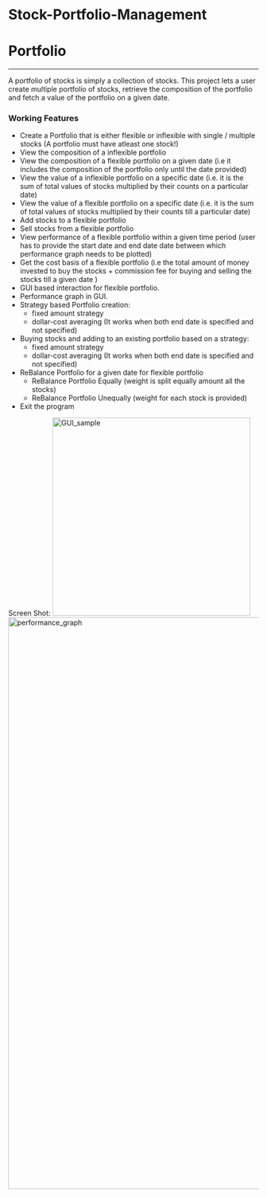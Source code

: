 # Stock-Portfolio-Management
Portfolio
=========

------------------------------------------------------------------------

A portfolio of stocks is simply a collection of stocks. This project
lets a user create multiple portfolio of stocks, retrieve the
composition of the portfolio and fetch a value of the portfolio on a
given date.

### Working Features

- Create a Portfolio that is either flexible or inflexible with single / multiple stocks (A
  portfolio must
  have atleast one stock!)
- View the composition of a inflexible portfolio
- View the composition of a flexible portfolio on a given date (i.e it includes the composition of
  the portfolio only until the date provided)
- View the value of a inflexible portfolio on a specific date (i.e. it is the sum
  of total values of stocks multiplied by their counts on a particular
  date)
- View the value of a flexible portfolio on a specific date (i.e. it is the sum
  of total values of stocks multiplied by their counts till a particular
  date)
- Add stocks to a flexible portfolio
- Sell stocks from a flexible portfolio
- View performance of a flexible portfolio within a given time period (user has to provide the start
  date and end date date between which performance graph needs to be plotted)
- Get the cost basis of a flexible portfolio (i.e the total amount of money invested to buy the
  stocks + commission fee for buying and selling the stocks till a given date )
- GUI based interaction for flexible portfolio.
- Performance graph in GUI.
- Strategy based Portfolio creation:
  * fixed amount strategy
  * dollar-cost averaging (It works when both end date is specified and not specified)
- Buying stocks and adding to an existing portfolio based on a strategy:
  * fixed amount strategy
  * dollar-cost averaging (It works when both end date is specified and not specified)
- ReBalance Portfolio for a given date for flexible portfolio
  * ReBalance Portfolio Equally (weight is split equally amount all the stocks)
  * ReBalance Portfolio Unequally (weight for each stock is provided)
- Exit the program

Screen Shot:
<img width="398" alt="GUI_sample" src="https://user-images.githubusercontent.com/36084170/235487144-8eaab87d-ec63-4985-a542-4b6d21ded806.png">
<img width="1148" alt="performance_graph" src="https://user-images.githubusercontent.com/36084170/235487176-2c54a94d-2503-4fac-9bb5-b29a5f67a56b.png">

